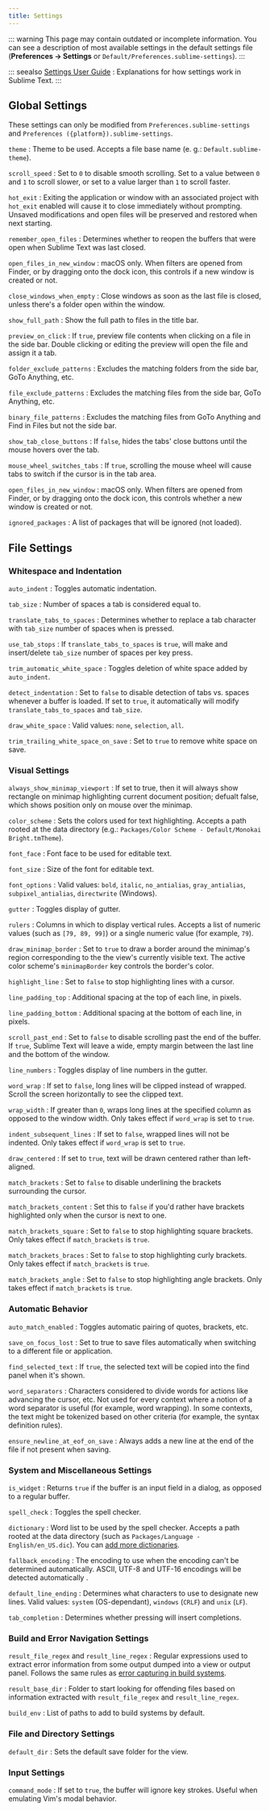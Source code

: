 ```yaml
---
title: Settings
---
```


::: warning
This page may contain outdated or incomplete information.
You can see a description of most available settings in the
default settings file (**Preferences → Settings** or
`Default/Preferences.sublime-settings`).
:::

::: seealso
[Settings User Guide](/guide/customization/settings.md)
: Explanations for how settings work in Sublime Text.
:::


## Global Settings

These settings can only be modified from `Preferences.sublime-settings`
and `Preferences ({platform}).sublime-settings`.

<!-- TODO obviously, some settings are missing here ... but do we really need to
- include all the settings with a brief description? That's what the comments
- in the default settings are for, actually. -->

`theme`
: Theme to be used. Accepts a file base name
 (e. g.: `Default.sublime-theme`).

`scroll_speed`
: Set to `0` to disable smooth scrolling. Set to a value between `0` and
  `1` to scroll slower, or set to a value larger than `1` to scroll faster.

`hot_exit`
: Exiting the application or window with an associated project with
  `hot_exit` enabled will cause it to close immediately without prompting.
  Unsaved modifications and open files will be preserved and restored when next
  starting.

`remember_open_files`
: Determines whether to reopen the buffers that were open when Sublime Text was
  last closed.

`open_files_in_new_window`
: macOS only. When filters are opened from Finder, or by dragging onto the
  dock icon, this controls if a new window is created or not.

`close_windows_when_empty`
: Close windows as soon as the last file is closed, unless there's a folder
  open within the window.

`show_full_path`
: Show the full path to files in the title bar.

`preview_on_click`
: If `true`, preview file contents when clicking on a file in the side bar.
  Double clicking or editing the preview will open the file and assign it a
  tab.

`folder_exclude_patterns`
: Excludes the matching folders from the side bar, GoTo Anything, etc.

`file_exclude_patterns`
: Excludes the matching files from the side bar, GoTo Anything, etc.

`binary_file_patterns`
: Excludes the matching files from GoTo Anything and Find in Files but not the
  side bar.

`show_tab_close_buttons`
: If `false`, hides the tabs' close buttons until the mouse hovers over
     the tab.

`mouse_wheel_switches_tabs`
: If `true`, scrolling the mouse wheel will cause tabs to switch if the
  cursor is in the tab area.

`open_files_in_new_window`
: macOS only. When filters are opened from Finder, or by dragging onto the
  dock icon, this controls whether a new window is created or not.

`ignored_packages`
: A list of packages that will be ignored (not loaded).

  <!-- Cause upper text to become a paragraph and fix a spacing bug. -->

## File Settings

### Whitespace and Indentation


`auto_indent`
: Toggles automatic indentation.

`tab_size`
: Number of spaces a tab is considered equal to.

`translate_tabs_to_spaces`
: Determines whether to replace a tab character with `tab_size` number of
  spaces when <Key k="tab" /> is pressed.

`use_tab_stops`
: If `translate_tabs_to_spaces` is `true`, will make <Key k="tab" /> and
  <Key k="backspace" /> insert/delete `tab_size` number of spaces per key press.

`trim_automatic_white_space`
: Toggles deletion of white space added by `auto_indent`.

`detect_indentation`
: Set to `false` to disable detection of tabs vs. spaces whenever a buffer
  is loaded. If set to `true`, it automatically will modify
  `translate_tabs_to_spaces` and `tab_size`.

`draw_white_space`
: Valid values: `none`, `selection`, `all`.

`trim_trailing_white_space_on_save`
: Set to `true` to remove white space on save.


  <!-- Cause upper text to become a paragraph and fix a spacing bug. -->

### Visual Settings
`always_show_minimap_viewport`
: If set to true, then it will always show rectangle on minimap highlighting
  current document position; defualt false,
  which shows position only on mouse over the minimap.

`color_scheme`
: Sets the colors used for text highlighting. Accepts a path rooted at the
  data directory (e.g.: `Packages/Color Scheme - Default/Monokai Bright.tmTheme`).

`font_face`
: Font face to be used for editable text.

`font_size`
: Size of the font for editable text.

`font_options`
: Valid values: `bold`, `italic`, `no_antialias`, `gray_antialias`,
  `subpixel_antialias`, `directwrite` (Windows).

`gutter`
: Toggles display of gutter.

`rulers`
: Columns in which to display vertical rules. Accepts a list of numeric values
  (such as `[79, 89, 99]`) or a single numeric value (for example, `79`).

`draw_minimap_border`
: Set to `true` to draw a border around the minimap's region corresponding
  to the the view's currently visible text. The active color scheme's
  `minimapBorder` key controls the border's color.

`highlight_line`
: Set to `false` to stop highlighting lines with a cursor.

`line_padding_top`
: Additional spacing at the top of each line, in pixels.

`line_padding_bottom`
: Additional spacing at the bottom of each line, in pixels.

`scroll_past_end`
: Set to `false` to disable scrolling past the end of the buffer. If `true`,
  Sublime Text will leave a wide, empty margin between the last line and the
  bottom of the window.

`line_numbers`
: Toggles display of line numbers in the gutter.

`word_wrap`
: If set to `false`, long lines will be clipped instead of wrapped. Scroll
  the screen horizontally to see the clipped text.

`wrap_width`
: If greater than `0`, wraps long lines at the specified column as opposed
  to the window width. Only takes effect if `word_wrap` is set to `true`.

`indent_subsequent_lines`
: If set to `false`, wrapped lines will not be indented. Only takes effect
  if `word_wrap` is set to `true`.

`draw_centered`
: If set to `true`, text will be drawn centered rather than left-aligned.

`match_brackets`
: Set to `false` to disable underlining the brackets surrounding the cursor.

`match_brackets_content`
: Set this to `false` if you'd rather have brackets highlighted only when the
  cursor is next to one.

`match_brackets_square`
: Set to `false` to stop highlighting square brackets. Only takes effect if
  `match_brackets` is `true`.

`match_brackets_braces`
: Set to `false` to stop highlighting curly brackets. Only takes effect if
  `match_brackets` is `true`.

`match_brackets_angle`
: Set to `false` to stop highlighting angle brackets. Only takes effect if
 `match_brackets` is `true`.

  <!-- Cause upper text to become a paragraph and fix a spacing bug. -->


### Automatic Behavior

`auto_match_enabled`
: Toggles automatic pairing of quotes, brackets, etc.

`save_on_focus_lost`
: Set to true to save files automatically when switching to a different file
  or application.

`find_selected_text`
: If `true`, the selected text will be copied into the find panel when it's
  shown.

`word_separators`
: Characters considered to divide words for actions like advancing the cursor,
etc. Not used for every context where a notion of a word separator is
useful (for example, word wrapping). In some contexts, the text might be
tokenized based on other criteria (for example, the syntax definition rules).

`ensure_newline_at_eof_on_save`
: Always adds a new line at the end of the file if not present when saving.

  <!-- Cause upper text to become a paragraph and fix a spacing bug. -->

### System and Miscellaneous Settings

`is_widget`
: Returns `true` if the buffer is an input field in a dialog, as opposed to
  a regular buffer.

`spell_check`
: Toggles the spell checker.

`dictionary`
: Word list to be used by the spell checker. Accepts a path rooted at the
  data directory (such as `Packages/Language - English/en_US.dic`). You can
  [add more dictionaries][].

`fallback_encoding`
: The encoding to use when the encoding can't be determined automatically.
  ASCII, UTF-8 and UTF-16 encodings will be detected automatically .

`default_line_ending`
: Determines what characters to use to designate new lines. Valid values:
  `system` (OS-dependant), `windows` (`CRLF`) and `unix` (`LF`).

`tab_completion`
: Determines whether pressing <Key k="tab" /> will insert completions.

  <!-- Cause upper text to become a paragraph and fix a spacing bug. -->

[add more dictionaries]: https://extensions.services.openoffice.org/en/dictionaries

### Build and Error Navigation Settings

`result_file_regex` and `result_line_regex`
: Regular expressions used to extract error information from some output dumped
  into a view or output panel. Follows the same rules
  as [error capturing in build systems][exec-args].

`result_base_dir`
: Folder to start looking for offending files based on information
  extracted with `result_file_regex` and `result_line_regex`.

`build_env`
: List of paths to add to build systems by default.

  <!-- Cause upper text to become a paragraph and fix a spacing bug. -->

[exec-args]: https://www.sublimetext.com/docs/build_systems.html#options

### File and Directory Settings

`default_dir`
: Sets the default save folder for the view.

  <!-- Cause upper text to become a paragraph and fix a spacing bug. -->


### Input Settings

`command_mode`
: If set to `true`, the buffer will ignore key strokes. Useful when emulating
  Vim's modal behavior.

  <!-- Cause upper text to become a paragraph and fix a spacing bug. -->
